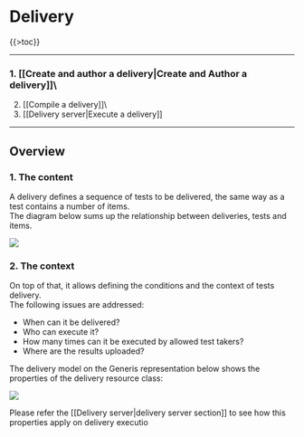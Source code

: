 Delivery
========

{{\>toc}}

------------------------------------------------------------------------

### 1. [[Create and author a delivery|Create and Author a delivery]]\
2. [[Compile a delivery]]\
3. [[Delivery server|Execute a delivery]]

------------------------------------------------------------------------

Overview
--------

### 1. The content

A delivery defines a sequence of tests to be delivered, the same way as a test contains a number of items.\
The diagram below sums up the relationship between deliveries, tests and items.

![](deliveries_tests_items.png)

### 2. The context

On top of that, it allows defining the conditions and the context of tests delivery.\
The following issues are addressed:

-   When can it be delivered?
-   Who can execute it?
-   How many times can it be executed by allowed test takers?
-   Where are the results uploaded?

The delivery model on the Generis representation below shows the properties of the delivery resource class:

![](generis_delivery.png)

Please refer the [[Delivery server|delivery server section]] to see how this properties apply on delivery executio

